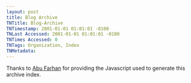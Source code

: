 ```yaml
---
layout: post
title: Blog Archive
TNTitle: Blog-Archive
TNTimestamp: 2001-01-01 01:01:01 -0100
TNLast Accessed: 2001-01-01 01:01:01 -0100
TNTimes Accessed: 0
TNTags: Organization, Index
TNMetadata: 
---
```



<script style="text/javascript" src="http://dl.dropbox.com/u/1603420/Blog/tocbyarchivemin.js"></script>
<script src="http://stuartjandrews.blogspot.com/feeds/posts/default?max-results=500&alt=json-in-script&callback=loadtoc"></script>

Thanks to [Abu Farhan](http://www.abu-farhan.com/) for providing the Javascript used to generate this archive index.


